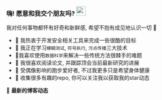 ### 嗨! 愿意和我交个朋友吗? <a href="https://www.gautamkrishnar.com/"><img src="https://media.giphy.com/media/hvRJCLFzcasrR4ia7z/giphy.gif" width="25px"></a>
我对任何事物都怀有好奇和新鲜感, 希望不抱有成见地认识一切​ :hugs:

- :rocket: 我热衷于开发安全相关工具来完成一些很酷的目标
- 🌱 我正在学习`模糊测试`, `符号执行`, `污点传播`三大技术
- :microscope:我喜欢使用`数据科学`来解决一些传统方法很棘手的难题
- :book: 我很喜欢阅读论文, 并跟踪顶会当前最新研究的进展
- :runner: 受偶像影响的跑步爱好者, 不过我更多只是希望身体健康
- :star2: 收集很多有趣的repo, 你可以关注我以获取我的star动态​

📕 **最新的博客动态**
<!-- BLOG-POST-LIST:START -->
<!-- BLOG-POST-LIST:END -->


